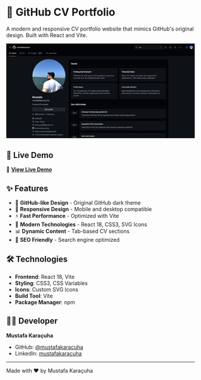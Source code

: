 # 🚀 GitHub CV Portfolio

A modern and responsive CV portfolio website that mimics GitHub's original design. Built with React and Vite.

![GitHub CV Portfolio Screenshot](https://github.com/mustafakaracuha/github-cv-portfolio/blob/main/src/assets/app.png)

## 🎯 Live Demo

🔗 **[View Live Demo](https://github-cv-portfolio.vercel.app)**


## ✨ Features

- 🎨 **GitHub-like Design** - Original GitHub dark theme
- 📱 **Responsive Design** - Mobile and desktop compatible
- ⚡ **Fast Performance** - Optimized with Vite
- 🔧 **Modern Technologies** - React 18, CSS3, SVG Icons
- 📊 **Dynamic Content** - Tab-based CV sections
- 🎯 **SEO Friendly** - Search engine optimized

## 🛠️ Technologies

- **Frontend**: React 18, Vite
- **Styling**: CSS3, CSS Variables
- **Icons**: Custom SVG Icons
- **Build Tool**: Vite
- **Package Manager**: npm


## 👨‍💻 Developer

**Mustafa Karaçuha**
- GitHub: [@mustafakaracuha](https://github.com/mustafakaracuha)
- LinkedIn: [mustafakaracuha](https://linkedin.com/in/mustafakaracuha)

----
Made with ❤️ by Mustafa Karaçuha